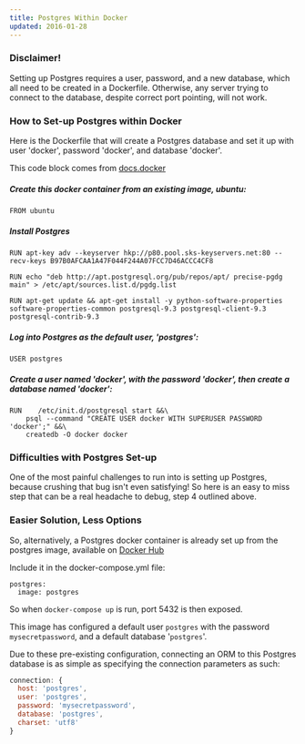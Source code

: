 ```yaml
---
title: Postgres Within Docker
updated: 2016-01-28
---
```


### Disclaimer!
Setting up Postgres requires a user, password, and a new database, which all need to be created in a Dockerfile. Otherwise, any server trying to connect to the database, despite correct port pointing, will not work.

### How to Set-up Postgres within Docker

Here is the Dockerfile that will create a Postgres database and set it up with user 'docker', password 'docker', and database 'docker'.

This code block comes from [docs.docker](https://docs.docker.com/engine/examples/postgresql_service/)

##### Create this docker container from an existing image, ubuntu:
```
FROM ubuntu
```

##### Install Postgres
```
RUN apt-key adv --keyserver hkp://p80.pool.sks-keyservers.net:80 --recv-keys B97B0AFCAA1A47F044F244A07FCC7D46ACCC4CF8

RUN echo "deb http://apt.postgresql.org/pub/repos/apt/ precise-pgdg main" > /etc/apt/sources.list.d/pgdg.list

RUN apt-get update && apt-get install -y python-software-properties software-properties-common postgresql-9.3 postgresql-client-9.3 postgresql-contrib-9.3
```

##### Log into Postgres as the default user, 'postgres':
```
USER postgres
```

##### Create a user named 'docker', with the password 'docker', then create a database named 'docker':
```
RUN    /etc/init.d/postgresql start &&\
    psql --command "CREATE USER docker WITH SUPERUSER PASSWORD 'docker';" &&\
    createdb -O docker docker
```

### Difficulties with Postgres Set-up
One of the most painful challenges to run into is setting up Postgres, because crushing that bug isn't even satisfying! So here is an easy to miss step that can be a real headache to debug, step 4 outlined above.

### Easier Solution, Less Options
So, alternatively, a Postgres docker container is already set up from the postgres image, available on [Docker Hub](https://hub.docker.com/_/postgres/)

Include it in the docker-compose.yml file:

```
postgres:
  image: postgres
```

So when ```docker-compose up``` is run, port 5432 is then exposed.

This image has configured a default user ```postgres``` with the password ```mysecretpassword```, and a default database '```postgres```'.

Due to these pre-existing configuration, connecting an ORM to this Postgres database is as simple as specifying the connection parameters as such:

```javascript
connection: {
  host: 'postgres',
  user: 'postgres',
  password: 'mysecretpassword',
  database: 'postgres',
  charset: 'utf8'
}
```


